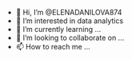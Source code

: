 - 👋 Hi, I’m @ELENADANILOVA874
- 👀 I’m interested in data analytics
- 🌱 I’m currently learning ...
- 💞️ I’m looking to collaborate on ...
- 📫 How to reach me ...

<!---
ELENADANILOVA874/ELENADANILOVA874 is a ✨ special ✨ repository because its `README.md` (this file) appears on your GitHub profile.
You can click the Preview link to take a look at your changes.
--->
